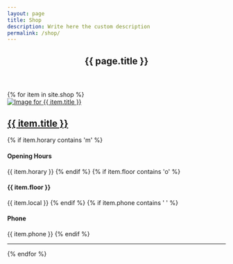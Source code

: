 ```yaml
---
layout: page
title: Shop
description: Write here the custom description
permalink: /shop/
---
```

<section role="content" class="list-bussines shop">
  <div class="row">
  	<div class="col sm-12">
  		<header class="page-header">
  		  <h1 class="title">{{ page.title }}</h1>
  		</header>
  	</div>
  </div>
  <div class="row">
    {% for item in site.shop %}
    <article class="col md-6">
      <div class="row">
        <div class="col md-6">
          <a href="{{ item.url }}">
            <img src="{{ item.avatar }}" alt="Image for {{ item.title }}">
          </a>
        </div>
        <div class="col md-6">
          <h2><a href="{{ item.url }}">{{ item.title }}</a></h2>
          {% if item.horary contains 'm' %}
          <h4>Opening Hours</h4>
          <span>{{ item.horary }}</span>
          {% endif %}
          {% if item.floor contains 'o' %}
          <h4>{{ item.floor }}</h4>
          <span>{{ item.local }}</span>
          {% endif %}
          {% if item.phone contains ' ' %}
          <h4>Phone</h4>
          <span>{{ item.phone }}</span>
          {% endif %}
        </div>
      </div>
      <hr>
    </article>
    {% endfor %}
  </div>

</section>
